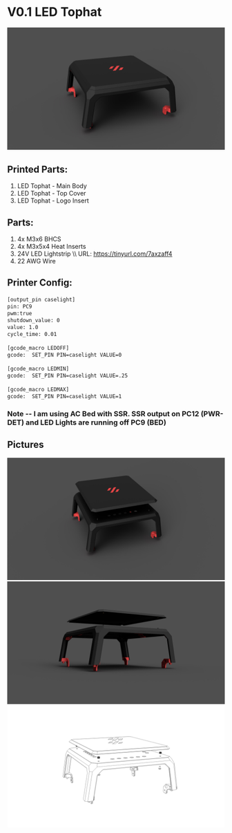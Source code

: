 # V0.1 LED Tophat

![Image 1](Images/V01-LED-Tophat-01.jpg)

## Printed Parts:
1. LED Tophat - Main Body
2. LED Tophat - Top Cover
3. LED Tophat - Logo Insert

## Parts:
1. 4x M3x6 BHCS
2. 4x M3x5x4 Heat Inserts
3. 24V LED Lightstrip \\\ URL: https://tinyurl.com/7axzaff4
4. 22 AWG Wire

## Printer Config:
```
[output_pin caselight]
pin: PC9
pwm:true
shutdown_value: 0
value: 1.0
cycle_time: 0.01

[gcode_macro LEDOFF]
gcode:  SET_PIN PIN=caselight VALUE=0

[gcode_macro LEDMIN]
gcode:  SET_PIN PIN=caselight VALUE=.25

[gcode_macro LEDMAX]
gcode:  SET_PIN PIN=caselight VALUE=1
```

### Note -- I am using AC Bed with SSR. SSR output on PC12 (PWR-DET) and LED Lights are running off PC9 (BED)

## Pictures
![Image 1](Images/V01-LED-Tophat-02.jpg)
![Image 2](Images/V01-LED-Tophat-03.jpg)
![Image 3](Images/V01-LED-Tophat-wireframe-1.jpg)